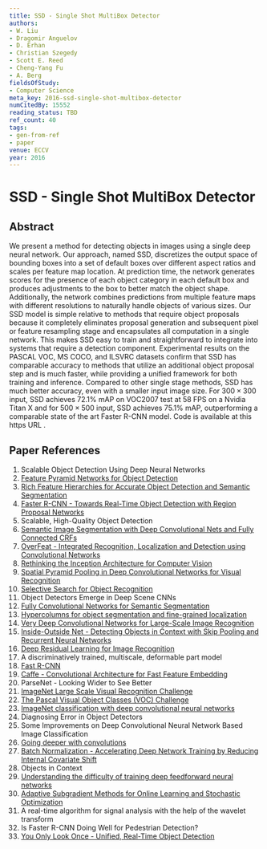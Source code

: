 ```yaml
---
title: SSD - Single Shot MultiBox Detector
authors:
- W. Liu
- Dragomir Anguelov
- D. Erhan
- Christian Szegedy
- Scott E. Reed
- Cheng-Yang Fu
- A. Berg
fieldsOfStudy:
- Computer Science
meta_key: 2016-ssd-single-shot-multibox-detector
numCitedBy: 15552
reading_status: TBD
ref_count: 40
tags:
- gen-from-ref
- paper
venue: ECCV
year: 2016
---
```


# SSD - Single Shot MultiBox Detector

## Abstract

We present a method for detecting objects in images using a single deep neural network. Our approach, named SSD, discretizes the output space of bounding boxes into a set of default boxes over different aspect ratios and scales per feature map location. At prediction time, the network generates scores for the presence of each object category in each default box and produces adjustments to the box to better match the object shape. Additionally, the network combines predictions from multiple feature maps with different resolutions to naturally handle objects of various sizes. Our SSD model is simple relative to methods that require object proposals because it completely eliminates proposal generation and subsequent pixel or feature resampling stage and encapsulates all computation in a single network. This makes SSD easy to train and straightforward to integrate into systems that require a detection component. Experimental results on the PASCAL VOC, MS COCO, and ILSVRC datasets confirm that SSD has comparable accuracy to methods that utilize an additional object proposal step and is much faster, while providing a unified framework for both training and inference. Compared to other single stage methods, SSD has much better accuracy, even with a smaller input image size. For $300\times 300$ input, SSD achieves 72.1% mAP on VOC2007 test at 58 FPS on a Nvidia Titan X and for $500\times 500$ input, SSD achieves 75.1% mAP, outperforming a comparable state of the art Faster R-CNN model. Code is available at this https URL .

## Paper References

1. Scalable Object Detection Using Deep Neural Networks
2. [Feature Pyramid Networks for Object Detection](2017-feature-pyramid-networks-for-object-detection)
3. [Rich Feature Hierarchies for Accurate Object Detection and Semantic Segmentation](2014-rich-feature-hierarchies-for-accurate-object-detection-and-semantic-segmentation)
4. [Faster R-CNN - Towards Real-Time Object Detection with Region Proposal Networks](2015-faster-r-cnn-towards-real-time-object-detection-with-region-proposal-networks)
5. Scalable, High-Quality Object Detection
6. [Semantic Image Segmentation with Deep Convolutional Nets and Fully Connected CRFs](2015-semantic-image-segmentation-with-deep-convolutional-nets-and-fully-connected-crfs)
7. [OverFeat - Integrated Recognition, Localization and Detection using Convolutional Networks](2014-overfeat-integrated-recognition-localization-and-detection-using-convolutional-networks)
8. [Rethinking the Inception Architecture for Computer Vision](2016-rethinking-the-inception-architecture-for-computer-vision)
9. [Spatial Pyramid Pooling in Deep Convolutional Networks for Visual Recognition](2015-spatial-pyramid-pooling-in-deep-convolutional-networks-for-visual-recognition)
10. [Selective Search for Object Recognition](2013-selective-search-for-object-recognition)
11. Object Detectors Emerge in Deep Scene CNNs
12. [Fully Convolutional Networks for Semantic Segmentation](2017-fully-convolutional-networks-for-semantic-segmentation)
13. [Hypercolumns for object segmentation and fine-grained localization](2015-hypercolumns-for-object-segmentation-and-fine-grained-localization)
14. [Very Deep Convolutional Networks for Large-Scale Image Recognition](2015-very-deep-convolutional-networks-for-large-scale-image-recognition)
15. [Inside-Outside Net - Detecting Objects in Context with Skip Pooling and Recurrent Neural Networks](2016-inside-outside-net-detecting-objects-in-context-with-skip-pooling-and-recurrent-neural-networks)
16. [Deep Residual Learning for Image Recognition](2016-deep-residual-learning-for-image-recognition)
17. A discriminatively trained, multiscale, deformable part model
18. [Fast R-CNN](2015-fast-r-cnn)
19. [Caffe - Convolutional Architecture for Fast Feature Embedding](2014-caffe-convolutional-architecture-for-fast-feature-embedding)
20. ParseNet - Looking Wider to See Better
21. [ImageNet Large Scale Visual Recognition Challenge](2015-imagenet-large-scale-visual-recognition-challenge)
22. [The Pascal Visual Object Classes (VOC) Challenge](2009-the-pascal-visual-object-classes-voc-challenge)
23. [ImageNet classification with deep convolutional neural networks](2012-imagenet-classification-with-deep-convolutional-neural-networks)
24. Diagnosing Error in Object Detectors
25. Some Improvements on Deep Convolutional Neural Network Based Image Classification
26. [Going deeper with convolutions](2015-going-deeper-with-convolutions)
27. [Batch Normalization - Accelerating Deep Network Training by Reducing Internal Covariate Shift](2015-batch-normalization-accelerating-deep-network-training-by-reducing-internal-covariate-shift)
28. Objects in Context
29. [Understanding the difficulty of training deep feedforward neural networks](2010-understanding-the-difficulty-of-training-deep-feedforward-neural-networks)
30. [Adaptive Subgradient Methods for Online Learning and Stochastic Optimization](2010-adaptive-subgradient-methods-for-online-learning-and-stochastic-optimization)
31. A real-time algorithm for signal analysis with the help of the wavelet transform
32. Is Faster R-CNN Doing Well for Pedestrian Detection?
33. [You Only Look Once - Unified, Real-Time Object Detection](2016-you-only-look-once-unified-real-time-object-detection)
